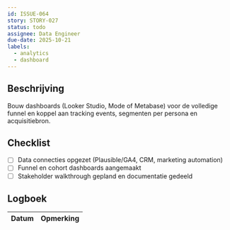 ```yaml
---
id: ISSUE-064
story: STORY-027
status: todo
assignee: Data Engineer
due-date: 2025-10-21
labels:
  - analytics
  - dashboard
---
```


## Beschrijving
Bouw dashboards (Looker Studio, Mode of Metabase) voor de volledige funnel en koppel aan tracking events, segmenten per persona en acquisitiebron.

## Checklist
- [ ] Data connecties opgezet (Plausible/GA4, CRM, marketing automation)
- [ ] Funnel en cohort dashboards aangemaakt
- [ ] Stakeholder walkthrough gepland en documentatie gedeeld

## Logboek
| Datum | Opmerking |
|-------|-----------|

